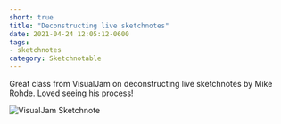 ```yaml
---
short: true
title: "Deconstructing live sketchnotes"
date: 2021-04-24 12:05:12-0600
tags:
- sketchnotes
category: Sketchnotable
---
```


Great class from VisualJam on deconstructing live sketchnotes by Mike Rohde. Loved seeing his process!

![VisualJam Sketchnote](https://media.bennorris.org/images/sketchnotable/uploads/2021/4e4cc2aac7.jpg)
